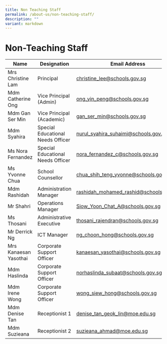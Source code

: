 ```yaml
---
title: Non Teaching Staff
permalink: /about-us/non-teaching-staff/
description: ""
variant: markdown
---
```

# **Non-Teaching Staff**

| Name 	| Designation 	| Email Address 	|
|---	|---	|---	|
| Mrs Christine Lam 	| Principal 	| [christine_lee@schools.gov.sg](mailto:christine_lee@schools.gov.sg) 	|
| Mdm Catherine Ong 	| Vice Principal (Admin) 	| [ong_yin_peng@schools.gov.sg](mailto:ong_yin_peng@schools.gov.sg) 	|
| Mdm Gan Ser Min 	| Vice Principal (Academic) 	| [gan_ser_min@schools.gov.sg](mailto:gan_ser_min@schools.gov.sg) 	|
| Mdm Syahira 	| Special Educational Needs Officer 	| [nurul_syahira_suhaimi@schools.gov.sg](mailto:nurul_syahira_suhaimi@schools.gov.sg) 	|
| Ms Nora Fernandez 	| Special Educational Needs Officer 	| [nora_fernandez_c@schools.gov.sg](mailto:nora_fernandez_c@schools.gov.sg) 	|
| Ms Yvonne Chua 	| School Counsellor 	| [chua_shih_teng_yvonne@schools.gov.sg](mailto:chua_shih_teng_yvonne@schools.gov.sg) 	|
| Mdm Rashidah 	| Administration Manager 	| [rashidah_mohamed_rashid@schools.gov.sg](mailto:rashidah_mohamed_rashid@schools.gov.sg) 	|
| Mr Shahri 	| Operations Manager 	| [Siow_Yoon_Chat_A@schools.gov.sg](mailto:Siow_Yoon_Chat_A@schools.gov.sg) 	|
| Ms Thosani 	| Administrative Executive 	| [thosani_rajendran@schools.gov.sg](mailto:thosani_rajendran@schools.gov.sg) 	|
| Mr Derrick Ng 	| ICT Manager 	| [ng_choon_hong@schools.gov.sg](mailto:ng_choon_hong@schools.gov.sg) 	|
| Mrs Kanaesan Yasothai 	| Corporate Support Officer 	| [kanaesan_yasothai@schools.gov.sg](mailto:kanaesan_yasothai@schools.gov.sg) 	|
| Mdm Haslinda 	| Corporate Support Officer 	| [norhaslinda_subaat@schools.gov.sg](mailto:norhaslinda_subaat@schools.gov.sg) 	|
| Mdm Irene Wong 	| Corporate Support Officer 	| [wong_siew_hong@schools.gov.sg](mailto:wong_siew_hong_subaat@schools.gov.sg) 	|
| Mdm Denise Tan 	| Receptionist 1 	| [denise_tan_geok_lin@moe.edu.sg](mailto:denise_tan_geok_lin@moe.edu.sg) 	|
| Mdm Suzieana 	| Receptionist 2| [suzieana_ahmad@moe.edu.sg](mailto:suzieana_ahmad@moe.edu.sg) 	|